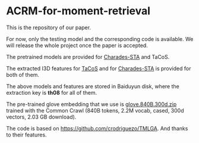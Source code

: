 # ACRM-for-moment-retrieval

This is the repository of our paper.

For now, only the testing model and the corresponding code is available. We will release the whole project once the paper is accepted.

The pretrained models are provided for [Charades-STA](https://pan.baidu.com/s/1u_MvZA2yG7hI1VvAXmWLeA) and TaCoS.

The extracted I3D features for [TaCoS](https://pan.baidu.com/s/11QQvGoXB0LkDPEHbj9bWKA) and for [Charades-STA](https://pan.baidu.com/s/1KpZI0JT0zGbmX1IRlTAVow) is  provided for both of them.

The above models and features are stored in Baiduyun disk, where the extraction key is **th08** for all of them.

The pre-trained glove embedding that we use is [glove.840B.300d.zip](https://nlp.stanford.edu/projects/glove/) trained with the Common Crawl (840B tokens, 2.2M vocab, cased, 300d vectors, 2.03 GB download).

The code is based on https://github.com/crodriguezo/TMLGA. And thanks to their features.
